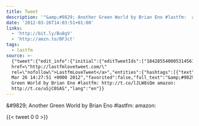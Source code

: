 ```yaml
---
title: Tweet
description: '"&amp;#9829; Another Green World by Brian Eno #lastfm:  amazon: "'
date: '2012-03-26T14:03:51+01:00'
links:
  - 'http://bit.ly/Bu8gV'
  - 'http://amzn.to/BFJct'
tags:
  - lastfm
source: >-
  {"tweet":{"edit_info":{"initial":{"editTweetIds":["184285540005314561"],"editableUntil":"2012-03-26T15:27:51.254Z","editsRemaining":"5","isEditEligible":true}},"retweeted":false,"source":"<a
  href=\"http://lastfmlovetweet.com/\"
  rel=\"nofollow\">LastfmLoveTweet</a>","entities":{"hashtags":[{"text":"lastfm","indices":["45","52"]}],"symbols":[],"user_mentions":[],"urls":[{"url":"http://t.co/lJLW8sQm","expanded_url":"http://bit.ly/Bu8gV","display_url":"bit.ly/Bu8gV","indices":["54","74"]},{"url":"http://t.co/uSjC0SAS","expanded_url":"http://amzn.to/BFJct","display_url":"amzn.to/BFJct","indices":["83","103"]}]},"display_text_range":["0","103"],"favorite_count":"0","id_str":"184285540005314561","truncated":false,"retweet_count":"0","id":"184285540005314561","possibly_sensitive":false,"created_at":"Mon
  Mar 26 14:27:51 +0000 2012","favorited":false,"full_text":"&amp;#9829; Another
  Green World by Brian Eno #lastfm: http://t.co/lJLW8sQm amazon:
  http://t.co/uSjC0SAS","lang":"en"}}
---
```

&amp;#9829; Another Green World by Brian Eno #lastfm:  amazon: 
    
{{< tweet 0 0 >}}
    
